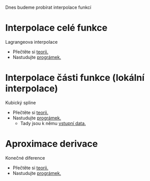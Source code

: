 Dnes budeme probírat interpolace funkcí

# Interpolace celé funkce
Lagrangeova interpolace
* Přečtěte si [teorii.](priklad_Lagrangeova_interpolace.pdf)
* Nastudujte [prográmek.](lagrange.m)

# Interpolace části funkce (lokální interpolace)
Kubický spline
* Přečtěte si [teorii.](teorie_kubicky_spline.pdf)
* Nastudujte [prográmek.](kubspline.m)
  * Tady jsou k němu [vstupní data.](spline.dat.txt)

# Aproximace derivace
Konečné diference
* Přečtěte si [teorii.](priklad_aproximace_derivaci.pdf)
* Nastudujte [prográmek.](derivace.m)
